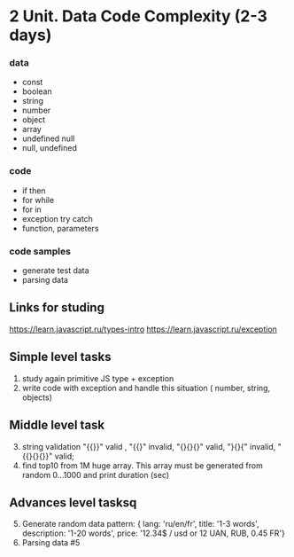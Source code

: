 # 2 Unit. Data Code Complexity (2-3 days)
### data
* const
* boolean
* string
* number
* object
* array
* undefined null
* null, undefined

### code
* if then
* for while
* for in
* exception try catch
* function, parameters
### code samples
* generate test data
* parsing data



## Links for studing
https://learn.javascript.ru/types-intro
https://learn.javascript.ru/exception

## Simple level tasks
1. study again primitive JS type + exception
2. write code with exception and handle this situation ( number, string, objects)

## Middle level task
3. string validation "{{}}" valid , "{{}" invalid, "{}{}{}" valid, "}{}{" invalid, "{{}{}{}}" valid;
4. find top10 from 1M huge array. This array must be generated from random 0...1000 and print duration (sec)

## Advances level tasksq
5. Generate random data pattern: { lang: 'ru/en/fr', title: '1-3 words', description: '1-20 words', price: '12.34$ / usd or 12 UAN, RUB, 0.45 FR'}
6. Parsing data #5

